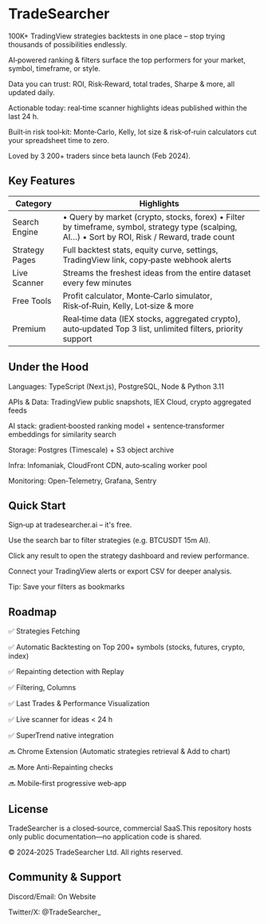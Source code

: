 # TradeSearcher

100K+ TradingView strategies backtests in one place – stop trying thousands of possibilities endlessly.

AI‑powered ranking & filters surface the top performers for your market, symbol, timeframe, or style.

Data you can trust: ROI, Risk‑Reward, total trades, Sharpe & more, all updated daily.

Actionable today: real‑time scanner highlights ideas published within the last 24 h.

Built‑in risk tool‑kit: Monte‑Carlo, Kelly, lot size & risk‑of‑ruin calculators cut your spreadsheet time to zero.

Loved by 3 200+ traders since beta launch (Feb 2024).

## Key Features

| Category       | Highlights                                                                                                                                       |
| -------------- | ------------------------------------------------------------------------------------------------------------------------------------------------ |
| Search Engine  | • Query by market (crypto, stocks, forex) • Filter by timeframe, symbol, strategy type (scalping, AI…) • Sort by ROI, Risk / Reward, trade count |
| Strategy Pages | Full backtest stats, equity curve, settings, TradingView link, copy‑paste webhook alerts                                                         |
| Live Scanner   | Streams the freshest ideas from the entire dataset every few minutes                                                                             |
| Free Tools     | Profit calculator, Monte‑Carlo simulator, Risk‑of‑Ruin, Kelly, Lot‑size & more                                                                   |
| Premium        | Real‑time data (IEX stocks, aggregated crypto), auto‑updated Top 3 list, unlimited filters, priority support                                     |

## Under the Hood

Languages: TypeScript (Next.js), PostgreSQL, Node & Python 3.11

APIs & Data: TradingView public snapshots, IEX Cloud, crypto aggregated feeds

AI stack: gradient‑boosted ranking model + sentence‑transformer embeddings for similarity search

Storage: Postgres (Timescale) + S3 object archive

Infra: Infomaniak, CloudFront CDN, auto‑scaling worker pool

Monitoring: Open‑Telemetry, Grafana, Sentry

## Quick Start

Sign‑up at tradesearcher.ai – it's free.

Use the search bar to filter strategies (e.g. BTCUSDT 15m AI).

Click any result to open the strategy dashboard and review performance.

Connect your TradingView alerts or export CSV for deeper analysis.

Tip: Save your filters as bookmarks

## Roadmap

✅ Strategies Fetching

✅ Automatic Backtesting on Top 200+ symbols (stocks, futures, crypto, index)

✅ Repainting detection with Replay

✅ Filtering, Columns

✅ Last Trades & Performance Visualization

✅ Live scanner for ideas < 24 h

✅ SuperTrend native integration

🔜 Chrome Extension (Automatic strategies retrieval & Add to chart)

🔜 More Anti-Repainting checks

🔜 Mobile‑first progressive web‑app

## License

TradeSearcher is a closed‑source, commercial SaaS.This repository hosts only public documentation—no application code is shared.

© 2024‑2025 TradeSearcher Ltd. All rights reserved.

## Community & Support

Discord/Email: On Website

Twitter/X: @TradeSearcher\_
